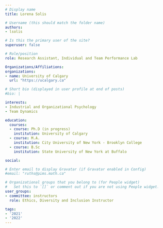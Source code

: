 ```yaml
---
# Display name
title: Lorena Solis

# Username (this should match the folder name)
authors:
- lsolis

# Is this the primary user of the site?
superuser: false

# Role/position
role: Research Assistant, Individual and Team Performance Lab

Organizations/Affiliations:
organizations:
- name: University of Calgary
  url: "https://ucalgary.ca"

# Short bio (displayed in user profile at end of posts)
#bio: |

interests:
- Industrial and Organizational Psychology
- Team Dynamics

education:
  courses:
  - course: Ph.D (in progress)
    institution: University of Calgary
  - course: M.A.
    institution: City University of New York - Brooklyn College
  - course: B.Sc
    institution: State University of New York at Buffalo

social:

# Enter email to display Gravatar (if Gravatar enabled in Config)
#email: "ruths@pims.math.ca"

# Organizational groups that you belong to (for People widget)
#   Set this to `[]` or comment out if you are not using People widget.
user_groups:
- committee: instructors
  role: Ethics, Diversity and Inclusion Instructor

tags:
- '2021'
- '2022'
---
```

